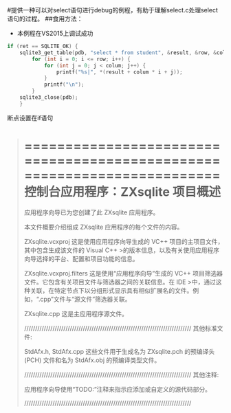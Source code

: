 ﻿#提供一种可以对select语句进行debug的例程，有助于理解select.c处理select语句的过程。
##食用方法：
- 本例程在VS2015上调试成功
```c
if (ret == SQLITE_OK) {
	sqlite3_get_table(pdb, "select * from student", &result, &row, &colum, &message);
		for (int i = 0; i <= row; i++) {
			for (int j = 0; j < colum; j++) {
				printf("%s|", *(result + colum * i + j));
			}
			printf("\n");
		}
	sqlite3_close(pdb);
	}
```
断点设置在if语句

>
>========================================================================
>    控制台应用程序：ZXsqlite 项目概述
>========================================================================
>
>应用程序向导已为您创建了此 ZXsqlite 应用程序。
>
>本文件概要介绍组成 ZXsqlite 应用程序的每个文件的内容。
>
>
>ZXsqlite.vcxproj
>    这是使用应用程序向导生成的 VC++ 项目的主项目文件，其中包含生成该文件的 Visual C++ >的版本信息，以及有关使用应用程序向导选择的平台、配置和项目功能的信息。
>
>ZXsqlite.vcxproj.filters
>    这是使用“应用程序向导”生成的 VC++ 项目筛选器文件。它包含有关项目文件与筛选器之间的关联信息。在 IDE >中，通过这种关联，在特定节点下以分组形式显示具有相似扩展名的文件。例如，“.cpp”文件与“源文件”筛选器关联。
>
>ZXsqlite.cpp
>    这是主应用程序源文件。
>
>/////////////////////////////////////////////////////////////////////////////
>其他标准文件:
>
>StdAfx.h, StdAfx.cpp
>    这些文件用于生成名为 ZXsqlite.pch 的预编译头 (PCH) 文件和名为 StdAfx.obj 的预编译类型文件。
>
>/////////////////////////////////////////////////////////////////////////////
>其他注释:
>
>应用程序向导使用“TODO:”注释来指示应添加或自定义的源代码部分。
>
>/////////////////////////////////////////////////////////////////////////////
>
